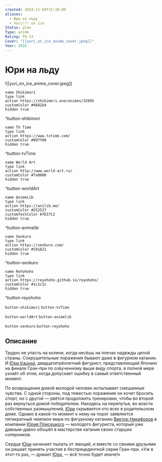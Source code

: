 ```yaml
---
created: 2024-11-04T15:10:00
aliases:
  - Юри на льду
  - Yuri!!! on Ice
Status: plan
Type: anime
Rating: PG-13
Cover: "[[yuri_on_ice_anime_cover.jpeg]]"
Year: 2016
---
```


# Юри на льду

![[yuri_on_ice_anime_cover.jpeg]]

```button
name Shikimori
type link
action https://shikimori.one/animes/32995
customColor #4682b4
hidden true
```
^button-shikimori

```button
name TV Time
type link
action https://www.tvtime.com/
customColor #997f00
hidden true
```
^button-tvTime

```button
name World Art
type link
action http://www.world-art.ru/
customColor #7a0000
hidden true
```
^button-worldArt

```button
name AnimeLib
type link
action https://anilib.me/
customColor #252527
customTextColor #7E57C2
hidden true
```
^button-animelib

```button
name Senkuro
type link
action https://senkuro.com/
customColor #191A21
hidden true
```
^button-senkuro

```button
name ReYohoho
type link
action https://reyohoho.github.io/reyohoho/
customColor #1c1c1c
hidden true
```
^button-reyohoho

`button-shikimori` `button-tvTime`

`button-worldArt` `button-animelib`

`button-senkuro` `button-reyohoho`

## Описание

Трудно не упасть на колени, когда несёшь на плечах надежды целой страны. Сокрушительные поражения бывают даже в фигурном катании. И [Юри Кацуки](https://shikimori.one/characters/139244-yuuri-katsuki), двадцатитрёхлетний фигурист, представляющий Японию на финале Гран-при по озвученному выше виду спорта, в полной мере узнаёт об этом, когда допускает ошибку в самый ответственный момент.

По возвращении домой молодой человек испытывает смешанные чувства. С одной стороны, под тяжестью поражения он хочет бросить спорт, но с другой — рвётся продолжить тренировки, чтобы во второй раз вернуться домой победителем. Находясь на перепутье, во власти собственных размышлений, [Юри](https://shikimori.one/characters/139244-yuuri-katsuki) скрывается ото всех в родительском доме. Однако в какой-то момент к нему на порог заявляется пятикратный чемпион мира по фигурному катанию [Виктор Никифоров](https://shikimori.one/characters/139243-victor-nikiforov) в компании [Юрия Плисецкого](https://shikimori.one/characters/139242-yuri-plisetsky) — молодого фигуриста, который уже давным-давно обошёл в мастерстве катания своих старших соперников.

Сердце [Юри](https://shikimori.one/characters/139244-yuuri-katsuki) начинает пылать от эмоций, и вместе со своими друзьями он решает принять участие в беспрецедентной серии Гран-при. «Уж в этот-то раз, — думает [Юри](https://shikimori.one/characters/139244-yuuri-katsuki), — всё точно будет иначе!»

